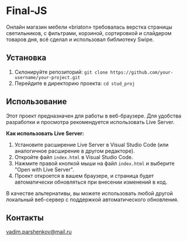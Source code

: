 # Final-JS

Онлайн магазин мебели «briaton» требовалась верстка страницы светильников, с
фильтрами, корзиной, сортировкой и слайдером товаров дня, всё сделал и
использовал библиотеку Swipe.

## Установка

1.  Склонируйте репозиторий: `git clone https://github.com/your-username/your-project.git`
2.  Перейдите в директорию проекта: `cd stud_proj`

## Использование

Этот проект предназначен для работы в веб-браузере. Для удобства разработки и просмотра рекомендуется использовать Live Server.

**Как использовать Live Server:**

1.  Установите расширение Live Server в Visual Studio Code (или аналогичное расширение в другом редакторе).
2.  Откройте файл `index.html` в Visual Studio Code.
3.  Нажмите правой кнопкой мыши на файл `index.html` и выберите "Open with Live Server".
4.  Проект откроется в вашем браузере, и страница будет автоматически обновляться при внесении изменений в код.

В качестве альтернативы, вы можете использовать любой другой локальный веб-сервер с поддержкой автоматического обновления.

## Контакты

vadim.parshenkov@mail.ru
